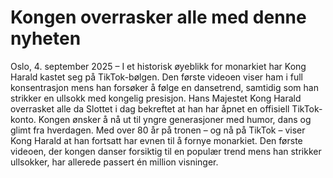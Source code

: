 # Kongen overrasker alle med denne nyheten
Oslo, 4. september 2025 – I et historisk øyeblikk for monarkiet har Kong Harald kastet seg på TikTok-bølgen. Den første videoen viser ham i full konsentrasjon mens han forsøker å følge en dansetrend, samtidig som han strikker en ullsokk med kongelig presisjon.
Hans Majestet Kong Harald overrasket alle da Slottet i dag bekreftet at han har åpnet en offisiell TikTok-konto. Kongen ønsker å nå ut til yngre generasjoner med humor, dans og glimt fra hverdagen. Med over 80 år på tronen – og nå på TikTok – viser Kong Harald at han fortsatt har evnen til å fornye monarkiet. Den første videoen, der kongen danser forsiktig til en populær trend mens han strikker ullsokker, har allerede passert én million visninger.
